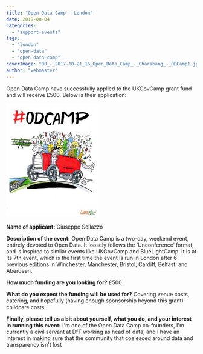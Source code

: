 ```yaml
---
title: "Open Data Camp - London"
date: 2019-08-04
categories: 
  - "support-events"
tags: 
  - "london"
  - "open-data"
  - "open-data-camp"
coverImage: "00_-_2017-10-21_16_Open_Data_Camp_-_Charabang_-_ODCamp1.jpg"
author: "webmaster"
---
```


Open Data Camp have successfully applied to the UKGovCamp grant fund and will receive £500. Below is their application:

[![](images/00_-_2017-10-21_16_Open_Data_Camp_-_Charabang_-_ODCamp1.jpg)](https://www.ukgovcamp.com/wp-content/uploads/2019/08/00_-_2017-10-21_16_Open_Data_Camp_-_Charabang_-_ODCamp1.jpg)

**Name of applicant:** Giuseppe Sollazzo

**Description of the event:** Open Data Camp is a two-day, weekend event, entirely devoted to Open Data. It loosely follows the ‘Unconference‘ format, and is inspired to similar events like UKGovCamp and BlueLightCamp. It is at its 7th event, which is the first time the event is run in London after 6 previous editions in Winchester, Manchester, Bristol, Cardiff, Belfast, and Aberdeen.

**How much funding are you looking for?** £500

**What do you expect the funding will be used for?** Covering venue costs, catering, and hopefully (having enough sponsorship beyond this grant) childcare costs

**Finally, please tell us a bit about yourself, what you do, and your interest in running this event:** I'm one of the Open Data Camp co-founders, I'm currently a civil servant at DfT working as head of data, and I have an interest in making sure that the community that coalesced around data and transparency isn't lost
